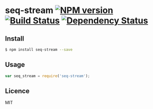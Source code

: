 # seq-stream [![NPM version](https://badge.fury.io/js/seq-stream.svg)](http://badge.fury.io/js/seq-stream) [![Build Status](https://travis-ci.org/villadora/seq-stream.svg?branch=master)](https://travis-ci.org/villadora/seq-stream) [![Dependency Status](https://gemnasium.com/villadora/seq-stream.svg)](https://gemnasium.com/villadora/seq-stream)

<!-- description -->

## Install

```bash
$ npm install seq-stream --save
```

## Usage

```js
var seq_stream = require('seq-stream');
```

## Licence

MIT
<!-- do not want to make nodeinit to complicated, you can edit this whenever you want. -->